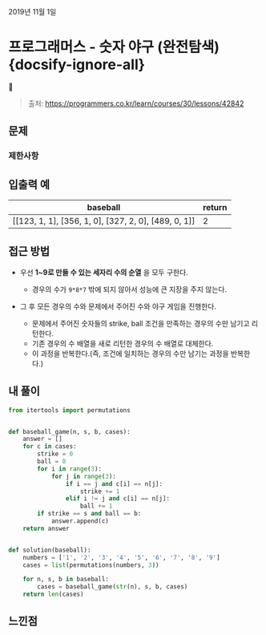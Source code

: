
2019년 11월 1일

# 프로그래머스 - 숫자 야구 (완전탐색) {docsify-ignore-all}


> 출처: https://programmers.co.kr/learn/courses/30/lessons/42842

## 문제



###  제한사항



## 입출력 예

| baseball                                             | return |
|------------------------------------------------------|--------|
| [[123, 1, 1], [356, 1, 0], [327, 2, 0], [489, 0, 1]] | 2      |

## 접근 방법

- 우선 **1~9로 만들 수 있는 세자리 수의 순열** 을 모두 구한다.
    - 경우의 수가 `9*8*7` 밖에 되지 않아서 성능에 큰 지장을 주지 않는다.

- 그 후 모든 경우의 수와 문제에서 주어진 수와 야구 게임을 진행한다.
    - 문제에서 주어진 숫자들의 strike, ball 조건을 만족하는 경우의 수만 남기고 리턴한다.
    - 기존 경우의 수 배열을 새로 리턴한 경우의 수 배열로 대체한다.
    - 이 과정을 반복한다.(즉, 조건에 일치하는 경우의 수만 남기는 과정을 반복한다.)

## 내 풀이

```python
from itertools import permutations


def baseball_game(n, s, b, cases):
    answer = []
    for c in cases:
        strike = 0
        ball = 0
        for i in range(3):
            for j in range(3):
                if i == j and c[i] == n[j]:
                    strike += 1
                elif i != j and c[i] == n[j]:
                    ball += 1
        if strike == s and ball == b:
            answer.append(c)
    return answer


def solution(baseball):
    numbers = ['1', '2', '3', '4', '5', '6', '7', '8', '9']
    cases = list(permutations(numbers, 3))

    for n, s, b in baseball:
        cases = baseball_game(str(n), s, b, cases)
    return len(cases)
```

## 느낀점
